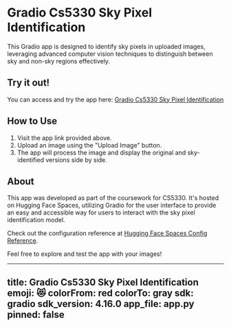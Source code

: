 # Gradio Cs5330 Sky Pixel Identification

This Gradio app is designed to identify sky pixels in uploaded images, leveraging advanced computer vision techniques to distinguish between sky and non-sky regions effectively.

## Try it out!

You can access and try the app here: [Gradio Cs5330 Sky Pixel Identification](https://huggingface.co/spaces/Fiona123456/gradio-cs5330-sky-pixel-identification)

## How to Use

1. Visit the app link provided above.
2. Upload an image using the "Upload Image" button.
3. The app will process the image and display the original and sky-identified versions side by side.

## About

This app was developed as part of the coursework for CS5330. It's hosted on Hugging Face Spaces, utilizing Gradio for the user interface to provide an easy and accessible way for users to interact with the sky pixel identification model.

Check out the configuration reference at [Hugging Face Spaces Config Reference](https://huggingface.co/docs/hub/spaces-config-reference).

Feel free to explore and test the app with your images!

---
title: Gradio Cs5330 Sky Pixel Identification
emoji: 😻
colorFrom: red
colorTo: gray
sdk: gradio
sdk_version: 4.16.0
app_file: app.py
pinned: false
---

